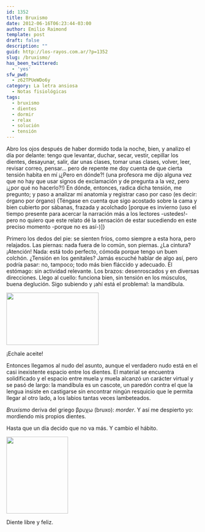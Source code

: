 ```yaml
---
id: 1352
title: Bruxismo
date: 2012-06-16T06:23:44-03:00
author: Emilio Raimond
template: post
draft: false
description: ""
guid: http://los-rayos.com.ar/?p=1352
slug: /bruxismo/
has_been_twittered:
  - 'yes'
sfw_pwd:
  - z62TPUeWDo6y
category: La letra ansiosa
  - Notas fisiológicas
tags:
  - bruxismo
  - dientes
  - dormir
  - relax
  - solución
  - tensión
---
```

Abro los ojos después de haber dormido toda la noche, bien, y analizo el día por delante: tengo que levantar, duchar, secar, vestir, cepillar los dientes, desayunar, salir, dar unas clases, tomar unas clases, volver, leer, revisar correo, pensar... pero de repente me doy cuenta de que cierta tensión habita en mí ¡¿Pero en dónde?! (una profesora me dijo alguna vez que no hay que usar signos de exclamación y de pregunta a la vez, pero ¡¿por qué no hacerlo?!) En dónde, entonces, radica dicha tensión, me pregunto; y paso a analizar mi anatomía y registrar caso por caso (es decir: órgano por órgano) {Téngase en cuenta que sigo acostado sobre la cama y bien cubierto por sábanas, frazada y acolchado [porque es invierno (uso el tiempo presente para acercar la narración más a los lectores -ustedes!- pero no quiero que este relato dé la sensación de estar sucediendo en este preciso momento -porque no es así-)]}

Primero los dedos del pie: se sienten fríos, como siempre a esta hora, pero relajados. Las piernas: nada fuera de lo común, son piernas. ¿La cintura? ¡Atención! Nada: está todo perfecto, cómoda porque tengo un buen colchón. ¿Tensión en los genitales? Jamás escuché hablar de algo así, pero podría pasar: no, tampoco; todo más bien fláccido y adecuado. El estómago: sin actividad relevante. Los brazos: desenroscados y en diversas direcciones. Llego al cuello: funciona bien, sin tensión en los músculos, buena deglución. Sigo subiendo y ¡ahí está el problema!: la mandíbula.

<div style="width: 251px" class="wp-caption alignright">
  <img class="  " title="mala noche" src="https://2.bp.blogspot.com/-OVLPso6sdsY/TrpJEk_lVlI/AAAAAAAABiA/vGvkIAfy0iM/s1600/bruxismo.jpg" alt="" width="241" height="137" />
  
  <p class="wp-caption-text">
    ¡Echale aceite!
  </p>
</div>

Entonces llegamos al nudo del asunto, aunque el verdadero nudo está en el casi inexistente espacio entre los dientes. El material se encuentra solidificado y el espacio entre muela y muela alcanzó un carácter virtual y se pasó de largo: la mandíbula es un cascote, un paredón contra el que la lengua insiste en castigarse sin encontrar ningún resquicio que le permita llegar al otro lado, a los labios tantas veces lambeteados.

_Bruxismo_ deriva del griego βρυχω (bruxo): _morder_. Y así me despierto yo: mordiendo mis propios dientes.

Hasta que un día decido que no va más. Y cambio el hábito.

<div style="width: 171px" class="wp-caption aligncenter">
  <img class=" " title="dientolín" src="https://t0.gstatic.com/images?q=tbn:ANd9GcTu5xob90_rjM9JbLFt--ZCW4uruBhGJNtuTu4GliE_fxF4wQQRr5Hco2G54w" alt="" width="161" height="201" />
  
  <p class="wp-caption-text">
    Diente libre y feliz.
  </p>
</div>

&nbsp;

